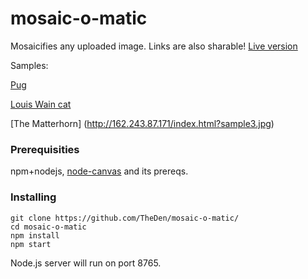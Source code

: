 # mosaic-o-matic

Mosaicifies any uploaded image. Links are also sharable! [Live version](http://162.243.87.171/)

Samples:

[Pug ](http://162.243.87.171/index.html?sample.jpg)

[Louis Wain cat](http://162.243.87.171/index.html?sample2.png)

[The Matterhorn] (http://162.243.87.171/index.html?sample3.jpg)

### Prerequisities

npm+nodejs, [node-canvas](https://github.com/Automattic/node-canvas) and its prereqs.

### Installing
```
git clone https://github.com/TheDen/mosaic-o-matic/
cd mosaic-o-matic
npm install
npm start
```

Node.js server will run on port 8765. 
